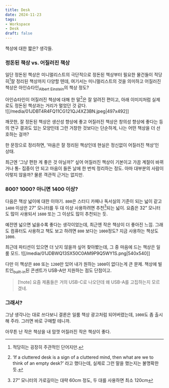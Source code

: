 ```yaml
---
title: Desk
date: 2024-11-23
tags:
- Workspace
- Desk
draft: false
---
```


책상에 대한 짧은? 생각들.

### 정돈된 책상 vs. 어질러진 책상
일단 정돈된 책상은 미니멀리스트의 극단적으로 정돈된 책상부터 필요한 물건들이 적당히[^1]잘 정리된 책상까지 다양할 텐데, 여기서는 미니멀리스트의 것을 의미하고 어질러진 책상은 아인슈타인<sub>Albert Einstein</sub>의 책상 정도?

[^1]: 적당히는 굉장히 주관적인 단어지만.

아인슈타인이 어질러진 책상에 대해 한 말[^2]은 잘 알려진 편이고, 아래 이미지처럼 실제로도 정돈된 책상과는 거리가 멀었던 것 같다. <BR />
    ![[/media/01JDBT4R4FQ11CG121QJ4XZ3BN.jpeg|497x492]]
  
[^2]: ‘If a cluttered desk is a sign of a cluttered mind, then what are we to think of an empty desk?’ 라고 했다는데, 실제로 그런 말을 했는지는 불명확한 듯.

깨끗한, 잘 정돈된 책상은 생산성 향상에 좋고 어질러진 책상은 창의성 향상에 좋다는 등의 연구 결과도 있는 모양인데 그런 거창한 것보다는 단순하게, 나는 어떤 책상을 더 선호하는 걸까? 

한 문장으로 정리하면, ’마음은 잘 정리된 책상인데 현실은 정신없이 어질러진 책상’인 상태.

최근엔 ‘그냥 편한 게 좋은 것 아닐까?’ 싶어 어질러진 책상이 기본이고 가끔 계절이 바뀌거나 통- 집중이 안 되고 마음이 들뜬 날에 한 번씩 정리하는 정도. 아마 대부분의 사람이 이렇지 않을까? 물론 객관적 근거는 없지만.

### 800? 1000? 아니면 1400 이상?
다음은 책상 넓이에 대한 이야기. `800`은 스터디 카페나 독서실의 기준이 되는 넓이 같고 `1400` 이상은 27” 모니터를 두 대 이상 사용하려면 추천[^3]되는 넓이. 요즘은 32” 모니터도 많이 사용되서 `1600` 또는 그 이상도 많이 추천되는 듯.

[^3]: 27” 모니터의 가로길이는 대략 60cm 정도, 두 대를 사용하면 최소 120cm

예전엔 넓으면 넓을수록 좋다는 생각이었는데, 최근엔 작은 책상이 더 좋아진 느낌. 그래도 컴퓨터도 사용하고 책도 보고 하려면 `800` 보다는 `1000`정도? 지금 사용하는 책상도 `1000`.

최근데 파티션이 있으면 더 낫지 않을까 싶어 찾아봤는데, 그 중 마음에 드는 책상은 일룸 모드.
    ![[/media/01JDBWQ13SX50C0AM9P9Q5WY1S.png|540x540]]

다만 이 책상은 `800` 또는 `1200`만 있어 내가 원하는 `1000`이 없다는게 큰 문제. 책상에 빌트인<sub>built-in</sub>된 콘센트가 USB-A만 지원하는 점도 단점이고. 

> [!note] 요즘 제품들은 거의 USB-C로 나오던데 왜 USB-A를 고집하는지 모르겠네.

### 그래서?
그냥 생각나는 대로 쓰다보니 결론은 일룸 책상 광고처럼 되어버렸는데, `1000`도 좀 출시해 주라. 그러면 바로 구매할 테니까.

아무튼 난 작은 책상을 내 맘껏 어질러진 작은 책상이 좋다.


 